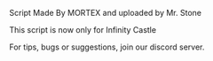 Script Made By MORTEX and uploaded by Mr. Stone

This script is now only for Infinity Castle

For tips, bugs or suggestions, join our discord server.

